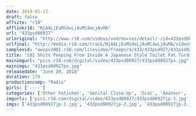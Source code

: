 ```yaml
---
date: 2019-01-13
draft: false
affsite: "r18"
afflinkr18: "NjA4LjEuMS4xLjAuMC4wLjAuMA"
url: "433psd00927"
urloriginal: "http://www.r18.com/videos/vod/movies/detail/-/id=433psd00927"
urlfinal: "http://media.r18.com/track/NjA4LjEuMS4xLjAuMC4wLjAuMA/videos/vod/movies/detail/-/id=433psd00927"
samplevid: "awspv3001.r18.com/litevideo/freepv/4/433/433psd927/433psd927_dmb_w.mp4"
title: "101 Shits Peeping From Inside A Japanese Style Toilet Fat Turds Squeezed Out Their Buttholes ... The Complete Series Shit Shots From Directly Below"
mainimgurl: "pics.r18.com/digital/video/433psd00927/433psd00927ps.jpg"
mainimgs: "433psd00927ps.jpg"
releasedate: "June 20, 2018"
duration: 179
productioncomp: "Radix"
girls: ['----']
categories: ['Other Fetishes', 'Genital Close-Up', 'Scat', 'Amateur', 'Anal Play']
imgurls: ['pics.r18.com/digital/video/433psd00927/433psd00927jp-1.jpg', 'pics.r18.com/digital/video/433psd00927/433psd00927jp-2.jpg', 'pics.r18.com/digital/video/433psd00927/433psd00927jp-3.jpg', 'pics.r18.com/digital/video/433psd00927/433psd00927jp-4.jpg', 'pics.r18.com/digital/video/433psd00927/433psd00927jp-5.jpg', 'pics.r18.com/digital/video/433psd00927/433psd00927jp-6.jpg', 'pics.r18.com/digital/video/433psd00927/433psd00927jp-7.jpg', 'pics.r18.com/digital/video/433psd00927/433psd00927jp-8.jpg', 'pics.r18.com/digital/video/433psd00927/433psd00927jp-9.jpg', 'pics.r18.com/digital/video/433psd00927/433psd00927jp-10.jpg', 'pics.r18.com/digital/video/433psd00927/433psd00927jp-11.jpg', 'pics.r18.com/digital/video/433psd00927/433psd00927jp-12.jpg', 'pics.r18.com/digital/video/433psd00927/433psd00927jp-13.jpg', 'pics.r18.com/digital/video/433psd00927/433psd00927jp-14.jpg', 'pics.r18.com/digital/video/433psd00927/433psd00927jp-15.jpg', 'pics.r18.com/digital/video/433psd00927/433psd00927jp-16.jpg', 'pics.r18.com/digital/video/433psd00927/433psd00927jp-17.jpg', 'pics.r18.com/digital/video/433psd00927/433psd00927jp-18.jpg', 'pics.r18.com/digital/video/433psd00927/433psd00927jp-19.jpg', 'pics.r18.com/digital/video/433psd00927/433psd00927jp-20.jpg']
imgs: ['433psd00927jp-1.jpg', '433psd00927jp-2.jpg', '433psd00927jp-3.jpg', '433psd00927jp-4.jpg', '433psd00927jp-5.jpg', '433psd00927jp-6.jpg', '433psd00927jp-7.jpg', '433psd00927jp-8.jpg', '433psd00927jp-9.jpg', '433psd00927jp-10.jpg', '433psd00927jp-11.jpg', '433psd00927jp-12.jpg', '433psd00927jp-13.jpg', '433psd00927jp-14.jpg', '433psd00927jp-15.jpg', '433psd00927jp-16.jpg', '433psd00927jp-17.jpg', '433psd00927jp-18.jpg', '433psd00927jp-19.jpg', '433psd00927jp-20.jpg']
---
```

